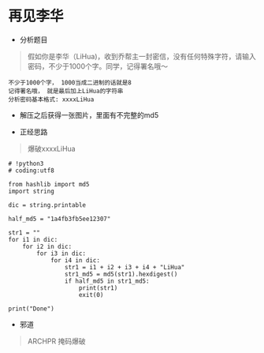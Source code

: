 
# 再见李华

* 分析题目
> 假如你是李华（LiHua)，收到乔帮主一封密信，没有任何特殊字符，请输入密码，不少于1000个字。同学，记得署名哦～
```
不少于1000个字， 1000当成二进制的话就是8
记得署名哦， 就是最后加上LiHua的字符串
分析密码基本格式: xxxxLiHua
```


* 解压之后获得一张图片，里面有不完整的md5

* 正经思路
> 爆破xxxxLiHua
``` 
# !python3
# coding:utf8

from hashlib import md5
import string

dic = string.printable

half_md5 = "1a4fb3fb5ee12307"

str1 = ""
for i1 in dic:
    for i2 in dic:
        for i3 in dic:
            for i4 in dic:
                str1 = i1 + i2 + i3 + i4 + "LiHua"
                str1_md5 = md5(str1).hexdigest()
                if half_md5 in str1_md5:
                    print(str1)
                    exit(0)

print("Done")
```

* 邪道
> ARCHPR 掩码爆破
